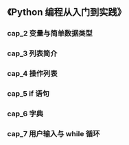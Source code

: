 ## 《Python 编程从入门到实践》

### cap_2 变量与简单数据类型
### cap_3 列表简介
### cap_4 操作列表
### cap_5 if 语句
### cap_6 字典
### cap_7 用户输入与 while 循环